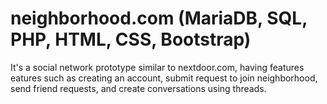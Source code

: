 # neighborhood.com (MariaDB, SQL, PHP, HTML, CSS, Bootstrap)
It's a social network prototype similar to nextdoor.com, having features eatures such as creating an account, submit request to join neighborhood, send friend requests, and create conversations using threads.
